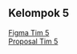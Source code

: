 ## Kelompok 5

[Figma Tim 5](https://www.figma.com/file/0ksgnqSS3vOqjhTlhbXutY/Project-Capstone?type=design&node-id=2%3A2&mode=design&t=NRot7Dkz4GISZvjX-1)<br>
[Proposal Tim 5](https://drive.google.com/file/d/1Rst8hB4Lbr8VoAoB5Ocl7kF23uFQpWYc/view?usp=sharing)